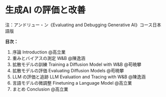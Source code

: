 # 生成AI の評価と改善

注：アンドリュー・ン《Evaluating and Debugging Generative AI》コース日本語版

 **目次：**

1. 序論 Introduction @高立業
2. 重みとバイアスの測定 W&B @陳逸涵
3. 拡散モデルの訓練 Training a Diffusion Model with W&B @苟暁攀
4. 拡散モデルの評価 Evaluating Diffusion Models @苟暁攀
5. LLM の評価と追跡 LLM Evaluation and Tracing with W&B @陳逸涵
6. 言語モデルの微調整 Finetuning a Language Model @高立業
7. まとめ Conclusion @高立業
  